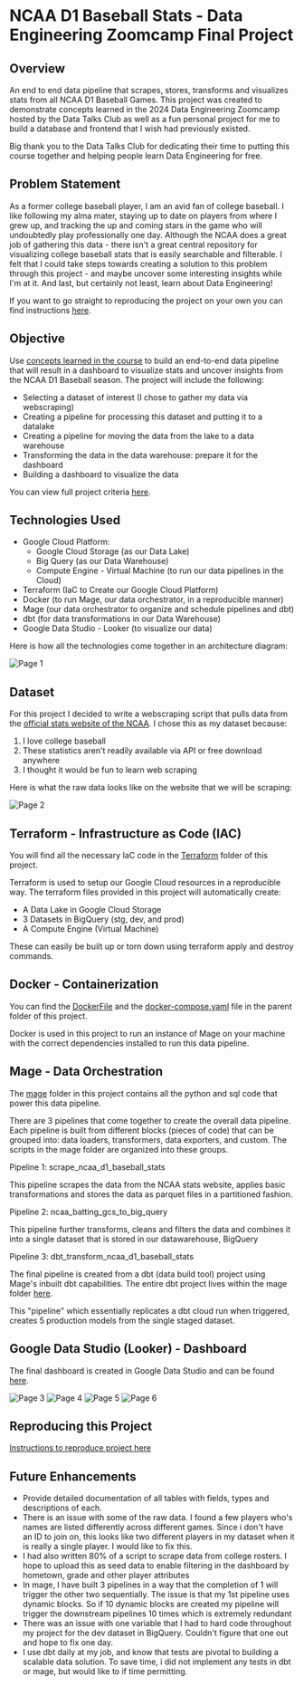 
# NCAA D1 Baseball Stats - Data Engineering Zoomcamp Final Project

## **Overview**

An end to end data pipeline that scrapes, stores, transforms and visualizes stats from all NCAA D1 Baseball Games. This project was created to demonstrate concepts learned in the 2024 Data Engineering Zoomcamp hosted by the Data Talks Club as well as a fun personal project for me to build a database and frontend that I wish had previously existed.

Big thank you to the Data Talks Club for dedicating their time to putting this course together and helping people learn Data Engineering for free.

## **Problem Statement**
  
 As a former college baseball player, I am an avid fan of college baseball. I like following my alma mater, staying up to date on players from where I grew up, and tracking the up and coming stars in the game who will undoubtedly play professionally one day. Although the NCAA does a great job of gathering this data - there isn't a great central repository for visualizing college baseball stats that is easily searchable and filterable. I felt that I could take steps towards creating a solution to this problem through this project - and maybe uncover some interesting insights while I'm at it. And last, but certainly not least, learn about Data Engineering!

If you want to go straight to reproducing the project on your own you can find instructions [here](https://github.com/beaubranton4/ncaa_d1_baseball_stats/blob/main/setup.md).

  ## **Objective**

Use [concepts learned in the course](https://github.com/DataTalksClub/data-engineering-zoomcamp/blob/main/README.md) to build an end-to-end data pipeline that will result in a dashboard to visualize stats and uncover insights from the NCAA D1 Baseball season. The project will include the following:

-   Selecting a dataset of interest (I chose to gather my data via webscraping)
-   Creating a pipeline for processing this dataset and putting it to a datalake
-   Creating a pipeline for moving the data from the lake to a data warehouse
-   Transforming the data in the data warehouse: prepare it for the dashboard
-   Building a dashboard to visualize the data

You can view full project criteria [here](https://github.com/DataTalksClub/data-engineering-zoomcamp/tree/main/projects).
  
  ## **Technologies Used**
  

 - Google Cloud Platform:
	 - Google Cloud Storage (as our Data Lake)
 	 - Big Query (as our Data Warehouse)
	 - Compute Engine - Virtual Machine (to run our data pipelines in the Cloud)
 - Terraform (IaC to Create our Google Cloud Platform)
 - Docker (to run Mage, our data orchestrator, in a reproducible manner)
 - Mage (our data orchestrator to organize and schedule pipelines and dbt)
 - dbt (for data transformations in our Data Warehouse)
 - Google Data Studio - Looker (to visualize our data)

Here is how all the technologies come together in an architecture diagram:


![Page 1](images/tech_architecture_diagram.png)

  ## **Dataset**

For this project I decided to write a webscraping script that pulls data from the [official stats website of the NCAA](https://stats.ncaa.org/). I chose this as my dataset because:

1. I love college baseball
2. These statistics aren't readily available via API or free download anywhere
3. I thought it would be fun to learn web scraping

Here is what the raw data looks like on the website that we will be scraping:

![Page 2](images/dataset_example.png)

## **Terraform - Infrastructure as Code (IAC)**

You will find all the necessary IaC code in the [Terraform](https://github.com/beaubranton4/ncaa_d1_baseball_stats/tree/main/terraform) folder of this project.

Terraform is used to setup our Google Cloud resources in a reproducible way. The terraform files provided in this project will automatically create:

 - A Data Lake in Google Cloud Storage
 - 3 Datasets in BigQuery (stg, dev, and prod)
 - A Compute Engine (Virtual Machine)

These can easily be built up or torn down using terraform apply and destroy commands.

## **Docker - Containerization**

You can find the [DockerFile](https://github.com/beaubranton4/ncaa_d1_baseball_stats/blob/main/Dockerfile) and the [docker-compose.yaml](https://github.com/beaubranton4/ncaa_d1_baseball_stats/blob/main/docker-compose.yml) file in the parent folder of this project.

Docker is used in this project to run an instance of Mage on your machine with the correct dependencies installed to run this data pipeline.

## **Mage - Data Orchestration**

The [mage](https://github.com/beaubranton4/ncaa_d1_baseball_stats/tree/main/mage) folder in this project contains all the python and sql code that power this data pipeline.

There are 3 pipelines that come together to create the overall data pipeline. Each pipeline is built from different blocks (pieces of code) that can be grouped into: data loaders, transformers, data exporters, and custom. The scripts in the mage folder are organized into these groups.

Pipeline 1: scrape_ncaa_d1_baseball_stats

This pipeline scrapes the data from the NCAA stats website, applies basic transformations and stores the data as parquet files in a partitioned fashion.

Pipeline 2: ncaa_batting_gcs_to_big_query

This pipeline further transforms, cleans and filters the data and combines it into a single dataset that is stored in our datawarehouse, BigQuery

Pipeline 3: dbt_transform_ncaa_d1_baseball_stats

The final pipeline is created from a dbt (data build tool) project using Mage's inbuilt dbt capabilities. The entire dbt project lives within the mage folder [here](https://github.com/beaubranton4/ncaa_d1_baseball_stats/tree/main/mage/dbt/ncaa_d1_baseball_stats). 

This "pipeline" which essentially replicates a dbt cloud run when triggered, creates 5 production models from the single staged dataset.

## **Google Data Studio (Looker) - Dashboard**

The final dashboard is created in Google Data Studio and can be found [here](https://lookerstudio.google.com/s/nWiTVPz6SUw).

![Page 3](images/dashboard_image_1.png)
![Page 4](images/dashboard_image_2.png)
![Page 5](images/dashboard_image_3.png)
![Page 6](images/dashboard_image_4.png)

## **Reproducing this Project**

[Instructions to reproduce project here](https://github.com/beaubranton4/ncaa_d1_baseball_stats/blob/main/setup.md)

## **Future Enhancements**


- Provide detailed documentation of all tables with fields, types and descriptions of each.
- There is an issue with some of the raw data. I found a few players who's names are listed differently across different games. Since i don't have an ID to join on, this looks like two different players in my dataset when it is really a single player. I would like to fix this.
- I had also written 80% of a script to scrape data from college rosters. I hope to upload this as seed data to enable filtering in the dashboard by hometown, grade and other player attributes
- In mage, I have built 3 pipelines in a way that the completion of 1 will trigger the other two sequentially. The issue is that my 1st pipeline uses dynamic blocks. So if 10 dynamic blocks are created my pipeline will trigger the downstream pipelines 10 times which is extremely redundant
- There was an issue with one variable that I had to hard code throughout my project for the dev dataset in BigQuery. Couldn't figure that one out and hope to fix one day.
- I use dbt daily at my job, and know that tests are pivotal to building a scalable data solution. To save time, i did not implement any tests in dbt or mage, but would like to if time permitting.
